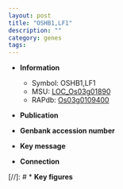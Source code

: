 ```yaml
---
layout: post
title: "OSHB1,LF1"
description: ""
category: genes
tags: 
---
```


* **Information**  
    + Symbol: OSHB1,LF1  
    + MSU: [LOC_Os03g01890](http://rice.uga.edu/cgi-bin/ORF_infopage.cgi?orf=LOC_Os03g01890)  
    + RAPdb: [Os03g0109400](http://rapdb.dna.affrc.go.jp/viewer/gbrowse_details/irgsp1?name=Os03g0109400)  

* **Publication**  

* **Genbank accession number**  

* **Key message**  

* **Connection**  

[//]: # * **Key figures**  


